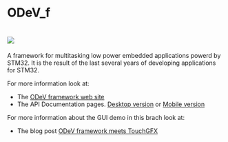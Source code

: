# ODeV_f

# <img src="https://www.stf12.org/public/ODeV_framework_002_small.jpg">

A framework for multitasking low power embedded applications powerd by STM32.
It is the result of the last several years of developing applications for STM32.

For more information look at:
* The [ODeV framework web site](https://www.stf12.org/odev/framework/)
* The API Documentation pages. [Desktop version](http://www.stf12.org/odev/api-doc/html/) or [Mobile version](http://www.stf12.org/odev/api-doc/m/html/)

For more information about the GUI demo in this brach look at:
* The blog post [ODeV framework meets TouchGFX](https://www.stf12.org/odev/framework/blog/files/gui-demo.php)
